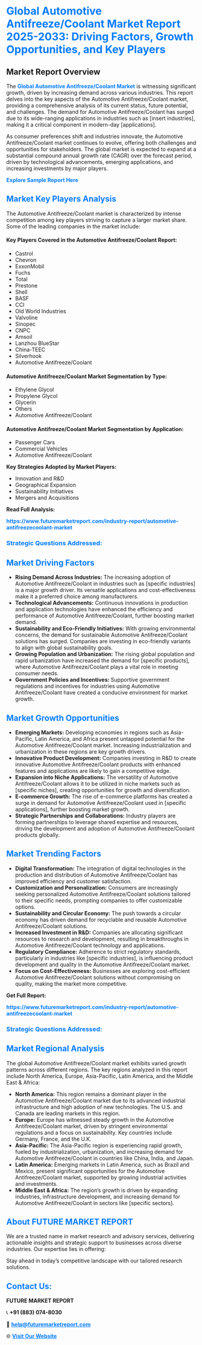 <h1 style="color: #007BFF;">Global Automotive Antifreeze/Coolant Market Report 2025-2033: Driving Factors, Growth Opportunities, and Key Players</h1>

<section id="overview">
<h2>Market Report Overview</h2>
<p>The <a href="https://www.futuremarketreport.com/industry-report/automotive-antifreezecoolant-market" style="color: #007BFF; text-decoration: none;"><strong>Global Automotive Antifreeze/Coolant Market</strong></a> is witnessing significant growth, driven by increasing demand across various industries. This report delves into the key aspects of the Automotive Antifreeze/Coolant market, providing a comprehensive analysis of its current status, future potential, and challenges. The demand for Automotive Antifreeze/Coolant has surged due to its wide-ranging applications in industries such as [insert industries], making it a critical component in modern-day [applications].</p>
<p>As consumer preferences shift and industries innovate, the Automotive Antifreeze/Coolant market continues to evolve, offering both challenges and opportunities for stakeholders. The global market is expected to expand at a substantial compound annual growth rate (CAGR) over the forecast period, driven by technological advancements, emerging applications, and increasing investments by major players.</p>
</section>

<section id="overview">
<p><a href="https://www.futuremarketreport.com/request-sample/reportId=100252" style="color: #007BFF; text-decoration: none;"><strong>Explore Sample Report Here</strong></a></p>
</section>

<section id="key-players">
<h2 style="color: #007BFF;">Market Key Players Analysis</h2>
<p>The Automotive Antifreeze/Coolant market is characterized by intense competition among key players striving to capture a larger market share. Some of the leading companies in the market include:</p>
<h4>Key Players Covered in the Automotive Antifreeze/Coolant Report:</h4>
<ul><li>Castrol</li><li>Chevron</li><li>ExxonMobil</li><li>Fuchs</li><li>Total</li><li>Prestone</li><li>Shell</li><li>BASF</li><li>CCI</li><li>Old World Industries</li><li>Valvoline</li><li>Sinopec</li><li>CNPC</li><li>Amsoil</li><li>Lanzhou BlueStar</li><li>China-TEEC</li><li>Silverhook</li><li>Automotive Antifreeze/Coolant</li></ul>
<h4>Automotive Antifreeze/Coolant Market Segmentation by Type:</h4>
<ul><li>Ethylene Glycol</li><li>Propylene Glycol</li><li>Glycerin</li><li>Others</li><li>Automotive Antifreeze/Coolant</li></ul>

<h4>Automotive Antifreeze/Coolant Market Segmentation by Application:</h4>
<ul><li>Passenger Cars</li><li>Commercial Vehicles</li><li>Automotive Antifreeze/Coolant</li></ul>
<p><strong>Key Strategies Adopted by Market Players:</strong></p>
<ul>
<li>Innovation and R&D</li>
<li>Geographical Expansion</li>
<li>Sustainability Initiatives</li>
<li>Mergers and Acquisitions</li>
</ul>
</section>

<section>
<p><strong>Read Full Analysis: </strong></p><a href="https://www.futuremarketreport.com/industry-report/automotive-antifreezecoolant-market" style="color: #007BFF; text-decoration: none;"><strong>https://www.futuremarketreport.com/industry-report/automotive-antifreezecoolant-market</strong></a>
<h3 style="color: #007BFF;">Strategic Questions Addressed:</h3>
</section>

<section id="driving-factors">
<h2 style="color: #007BFF;">Market Driving Factors</h2>
<ul>
<li><strong>Rising Demand Across Industries:</strong> The increasing adoption of Automotive Antifreeze/Coolant in industries such as [specific industries] is a major growth driver. Its versatile applications and cost-effectiveness make it a preferred choice among manufacturers.</li>
<li><strong>Technological Advancements:</strong> Continuous innovations in production and application technologies have enhanced the efficiency and performance of Automotive Antifreeze/Coolant, further boosting market demand.</li>
<li><strong>Sustainability and Eco-Friendly Initiatives:</strong> With growing environmental concerns, the demand for sustainable Automotive Antifreeze/Coolant solutions has surged. Companies are investing in eco-friendly variants to align with global sustainability goals.</li>
<li><strong>Growing Population and Urbanization:</strong> The rising global population and rapid urbanization have increased the demand for [specific products], where Automotive Antifreeze/Coolant plays a vital role in meeting consumer needs.</li>
<li><strong>Government Policies and Incentives:</strong> Supportive government regulations and incentives for industries using Automotive Antifreeze/Coolant have created a conducive environment for market growth.</li>
</ul>
</section>

<section id="growth-opportunities">
<h2 style="color: #007BFF;">Market Growth Opportunities</h2>
<ul>
<li><strong>Emerging Markets:</strong> Developing economies in regions such as Asia-Pacific, Latin America, and Africa present untapped potential for the Automotive Antifreeze/Coolant market. Increasing industrialization and urbanization in these regions are key growth drivers.</li>
<li><strong>Innovative Product Development:</strong> Companies investing in R&D to create innovative Automotive Antifreeze/Coolant products with enhanced features and applications are likely to gain a competitive edge.</li>
<li><strong>Expansion into Niche Applications:</strong> The versatility of Automotive Antifreeze/Coolant allows it to be utilized in niche markets such as [specific niches], creating opportunities for growth and diversification.</li>
<li><strong>E-commerce Growth:</strong> The rise of e-commerce platforms has created a surge in demand for Automotive Antifreeze/Coolant used in [specific applications], further boosting market growth.</li>
<li><strong>Strategic Partnerships and Collaborations:</strong> Industry players are forming partnerships to leverage shared expertise and resources, driving the development and adoption of Automotive Antifreeze/Coolant products globally.</li>
</ul>
</section>

<section id="trending-factors">
<h2 style="color: #007BFF;">Market Trending Factors</h2>
<ul>
<li><strong>Digital Transformation:</strong> The integration of digital technologies in the production and distribution of Automotive Antifreeze/Coolant has improved efficiency and customer satisfaction.</li>
<li><strong>Customization and Personalization:</strong> Consumers are increasingly seeking personalized Automotive Antifreeze/Coolant solutions tailored to their specific needs, prompting companies to offer customizable options.</li>
<li><strong>Sustainability and Circular Economy:</strong> The push towards a circular economy has driven demand for recyclable and reusable Automotive Antifreeze/Coolant solutions.</li>
<li><strong>Increased Investment in R&D:</strong> Companies are allocating significant resources to research and development, resulting in breakthroughs in Automotive Antifreeze/Coolant technology and applications.</li>
<li><strong>Regulatory Compliance:</strong> Adherence to strict regulatory standards, particularly in industries like [specific industries], is influencing product development and quality in the Automotive Antifreeze/Coolant market.</li>
<li><strong>Focus on Cost-Effectiveness:</strong> Businesses are exploring cost-efficient Automotive Antifreeze/Coolant solutions without compromising on quality, making the market more competitive.</li>
</ul>
</section>

<section>
<p><strong>Get Full Report: </strong></p><a href="https://www.futuremarketreport.com/industry-report/automotive-antifreezecoolant-market" style="color: #007BFF; text-decoration: none;"><strong>https://www.futuremarketreport.com/industry-report/automotive-antifreezecoolant-market</strong></a>
<h3 style="color: #007BFF;">Strategic Questions Addressed:</h3>
</section>


<section id="regional-analysis">
<h2 style="color: #007BFF;">Market Regional Analysis</h2>
<p>The global Automotive Antifreeze/Coolant market exhibits varied growth patterns across different regions. The key regions analyzed in this report include North America, Europe, Asia-Pacific, Latin America, and the Middle East & Africa:</p>
<ul>
<li><strong>North America:</strong> This region remains a dominant player in the Automotive Antifreeze/Coolant market due to its advanced industrial infrastructure and high adoption of new technologies. The U.S. and Canada are leading markets in this region.</li>
<li><strong>Europe:</strong> Europe has witnessed steady growth in the Automotive Antifreeze/Coolant market, driven by stringent environmental regulations and a focus on sustainability. Key countries include Germany, France, and the U.K.</li>
<li><strong>Asia-Pacific:</strong> The Asia-Pacific region is experiencing rapid growth, fueled by industrialization, urbanization, and increasing demand for Automotive Antifreeze/Coolant in countries like China, India, and Japan.</li>
<li><strong>Latin America:</strong> Emerging markets in Latin America, such as Brazil and Mexico, present significant opportunities for the Automotive Antifreeze/Coolant market, supported by growing industrial activities and investments.</li>
<li><strong>Middle East & Africa:</strong> The region’s growth is driven by expanding industries, infrastructure development, and increasing demand for Automotive Antifreeze/Coolant in sectors like [specific sectors].</li>
</ul>
</section>

<footer>
<h2 style="color: #007BFF;">About FUTURE MARKET REPORT</h2>
<p>We are a trusted name in market research and advisory services, delivering actionable insights and strategic support to businesses across diverse industries. Our expertise lies in offering:</p>

<p>Stay ahead in today’s competitive landscape with our tailored research solutions.</p>

<h2 style="color: #007BFF;">Contact Us:</h2>
<p><strong>FUTURE MARKET REPORT</strong></p>
<p>📞 <strong>+91 (883) 074-8030</strong></p>
<p>📧 <strong><a href="mailto:help@futuremarketreport.com" style="color: #007BFF;">help@futuremarketreport.com</a></strong></p>
<p>🌐 <strong><a href="https://www.futuremarketreport.com/" style="color: #007BFF;">Visit Our Website</a></strong></p>
</footer>